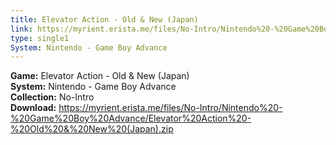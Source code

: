 ```yaml
---
title: Elevator Action - Old & New (Japan)
link: https://myrient.erista.me/files/No-Intro/Nintendo%20-%20Game%20Boy%20Advance/Elevator%20Action%20-%20Old%20&%20New%20(Japan).zip
type: single1
System: Nintendo - Game Boy Advance
---
```

<b>Game:</b> Elevator Action - Old & New (Japan)<br>
<b>System:</b> Nintendo - Game Boy Advance<br>
<b>Collection:</b> No-Intro<br>
<b>Download:</b> https://myrient.erista.me/files/No-Intro/Nintendo%20-%20Game%20Boy%20Advance/Elevator%20Action%20-%20Old%20&%20New%20(Japan).zip